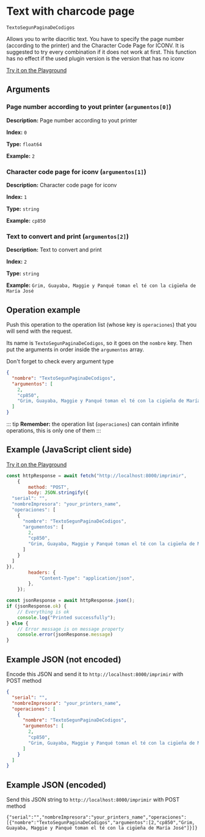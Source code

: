 # Text with charcode page

`TextoSegunPaginaDeCodigos`

Allows you to write diacritic text. You have to specify the page number (according to the printer) and the Character Code Page for ICONV. It is suggested to try every combination if it does not work at first. This function has no effect if the used plugin version is the version that has no iconv


[Try it on the Playground](../playground.md?operacion=TextoSegunPaginaDeCodigos)

## Arguments
### Page number according to yout printer (`argumentos[0]`)



**Description:** Page number according to yout printer

**Index:** `0`

**Type:** `float64`

**Example:** `2`

### Character code page for iconv (`argumentos[1]`)



**Description:** Character code page for iconv

**Index:** `1`

**Type:** `string`

**Example:** `cp850`

### Text to convert and print (`argumentos[2]`)



**Description:** Text to convert and print

**Index:** `2`

**Type:** `string`

**Example:** `Grim, Guayaba, Maggie y Panqué toman el té con la cigüeña de María José`

## Operation example


Push this operation to the operation list (whose key is `operaciones`) that you will send with the request.

Its name is `TextoSegunPaginaDeCodigos`, so it goes on the `nombre` key. Then put the arguments in order
inside the `argumentos` array.

Don't forget to check every argument type



```json
{
  "nombre": "TextoSegunPaginaDeCodigos",
  "argumentos": [
    2,
    "cp850",
    "Grim, Guayaba, Maggie y Panqué toman el té con la cigüeña de María José"
  ]
}
```

::: tip
**Remember:** the operation list (`operaciones`) can contain infinite operations, this is only one of them
:::

## Example (JavaScript client side)

[Try it on the Playground](../playground.md?operacion=TextoSegunPaginaDeCodigos)
```js
const httpResponse = await fetch("http://localhost:8000/imprimir",
    {
        method: "POST",
        body: JSON.stringify({
  "serial": "",
  "nombreImpresora": "your_printers_name",
  "operaciones": [
    {
      "nombre": "TextoSegunPaginaDeCodigos",
      "argumentos": [
        2,
        "cp850",
        "Grim, Guayaba, Maggie y Panqué toman el té con la cigüeña de María José"
      ]
    }
  ]
}),
        headers: {
            "Content-Type": "application/json",
        },
    });

const jsonResponse = await httpResponse.json();
if (jsonResponse.ok) {
    // Everything is ok
    console.log("Printed successfully");
} else {
    // Error message is on message property
    console.error(jsonResponse.message)
}
```

## Example JSON (not encoded)

Encode this JSON and send it to `http://localhost:8000/imprimir` with POST method

```json
{
  "serial": "",
  "nombreImpresora": "your_printers_name",
  "operaciones": [
    {
      "nombre": "TextoSegunPaginaDeCodigos",
      "argumentos": [
        2,
        "cp850",
        "Grim, Guayaba, Maggie y Panqué toman el té con la cigüeña de María José"
      ]
    }
  ]
}
```

## Example JSON (encoded)

Send this JSON string to `http://localhost:8000/imprimir` with POST method

```
{"serial":"","nombreImpresora":"your_printers_name","operaciones":[{"nombre":"TextoSegunPaginaDeCodigos","argumentos":[2,"cp850","Grim, Guayaba, Maggie y Panqué toman el té con la cigüeña de María José"]}]}
```
